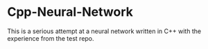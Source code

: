 # Cpp-Neural-Network
This is a serious attempt at a neural network written in C++ with the experience from the test repo.
